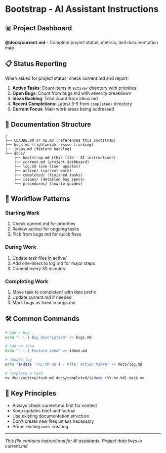 # Bootstrap - AI Assistant Instructions

## 📊 Project Dashboard
**@docs/current.md** - Complete project status, metrics, and documentation map

## 📋 Status Reporting
When asked for project status, check current.md and report:
1. **Active Tasks**: Count items in `active/` directory with priorities
2. **Open Bugs**: Count from bugs.md with severity breakdown
3. **Ideas Backlog**: Total count from ideas.md
4. **Recent Completions**: Latest 3-5 from `completed/` directory
5. **Current Focus**: Main work areas being addressed

## 📁 Documentation Structure
```
/
├── CLAUDE.md or AI.md (references this bootstrap)
├── bugs.md (lightweight issue tracking)
├── ideas.md (feature backlog)
└── docs/
    ├── bootstrap.md (this file - AI instructions)
    ├── current.md (project dashboard)
    ├── log.md (one-liner updates)
    ├── active/ (current work)
    ├── completed/ (finished tasks)
    ├── issues/ (detailed bug specs)
    └── procedures/ (how-to guides)
```

## 🔄 Workflow Patterns

### Starting Work
1. Check current.md for priorities
2. Review active/ for ongoing tasks
3. Pick from bugs.md for quick fixes

### During Work
1. Update task files in active/
2. Add one-liners to log.md for major steps
3. Commit every 30 minutes

### Completing Work
1. Move task to completed/ with date prefix
2. Update current.md if needed
3. Mark bugs as fixed in bugs.md

## 🛠️ Common Commands
```bash
# Add a bug
echo "- [ ] Bug description" >> bugs.md

# Add an idea
echo "- [ ] Feature idea" >> ideas.md

# Update log
echo "$(date '+%I:%M %p') - Role: Action taken" >> docs/log.md

# Complete a task
mv docs/active/task.md docs/completed/$(date +%Y-%m-%d)-task.md
```

## 🎯 Key Principles
- Always check current.md first for context
- Keep updates brief and factual
- Use existing documentation structure
- Don't create new files unless necessary
- Prefer editing over creating

---
*This file contains instructions for AI assistants. Project data lives in current.md*